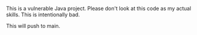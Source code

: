 This is a vulnerable Java project. Please don't look at this code as my actual skills. This is intentionally bad.

This will push to main.
